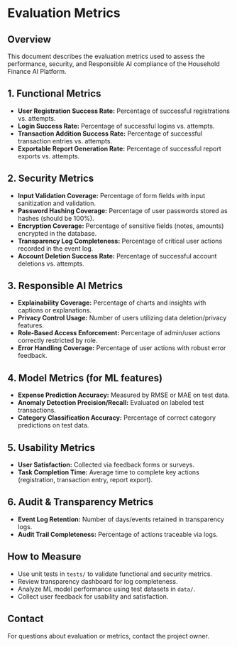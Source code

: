 # Evaluation Metrics

## Overview
This document describes the evaluation metrics used to assess the performance, security, and Responsible AI compliance of the Household Finance AI Platform.

## 1. Functional Metrics
- **User Registration Success Rate:** Percentage of successful registrations vs. attempts.
- **Login Success Rate:** Percentage of successful logins vs. attempts.
- **Transaction Addition Success Rate:** Percentage of successful transaction entries vs. attempts.
- **Exportable Report Generation Rate:** Percentage of successful report exports vs. attempts.

## 2. Security Metrics
- **Input Validation Coverage:** Percentage of form fields with input sanitization and validation.
- **Password Hashing Coverage:** Percentage of user passwords stored as hashes (should be 100%).
- **Encryption Coverage:** Percentage of sensitive fields (notes, amounts) encrypted in the database.
- **Transparency Log Completeness:** Percentage of critical user actions recorded in the event log.
- **Account Deletion Success Rate:** Percentage of successful account deletions vs. attempts.

## 3. Responsible AI Metrics
- **Explainability Coverage:** Percentage of charts and insights with captions or explanations.
- **Privacy Control Usage:** Number of users utilizing data deletion/privacy features.
- **Role-Based Access Enforcement:** Percentage of admin/user actions correctly restricted by role.
- **Error Handling Coverage:** Percentage of user actions with robust error feedback.

## 4. Model Metrics (for ML features)
- **Expense Prediction Accuracy:** Measured by RMSE or MAE on test data.
- **Anomaly Detection Precision/Recall:** Evaluated on labeled test transactions.
- **Category Classification Accuracy:** Percentage of correct category predictions on test data.

## 5. Usability Metrics
- **User Satisfaction:** Collected via feedback forms or surveys.
- **Task Completion Time:** Average time to complete key actions (registration, transaction entry, report export).

## 6. Audit & Transparency Metrics
- **Event Log Retention:** Number of days/events retained in transparency logs.
- **Audit Trail Completeness:** Percentage of actions traceable via logs.

## How to Measure
- Use unit tests in `tests/` to validate functional and security metrics.
- Review transparency dashboard for log completeness.
- Analyze ML model performance using test datasets in `data/`.
- Collect user feedback for usability and satisfaction.

## Contact
For questions about evaluation or metrics, contact the project owner.
